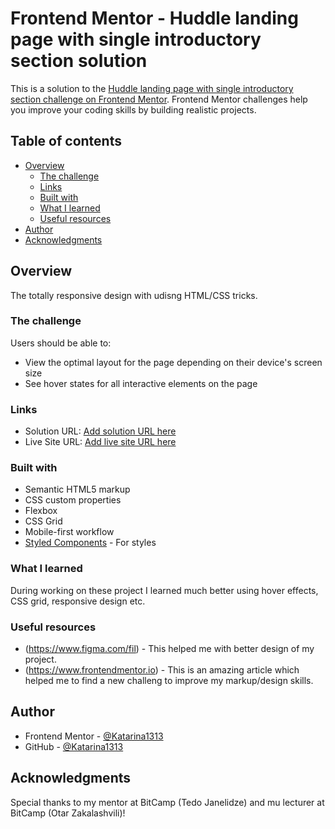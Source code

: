 # Frontend Mentor - Huddle landing page with single introductory section solution

This is a solution to the [Huddle landing page with single introductory section challenge on Frontend Mentor](https://www.frontendmentor.io/challenges/huddle-landing-page-with-a-single-introductory-section-B_2Wvxgi0). Frontend Mentor challenges help you improve your coding skills by building realistic projects.

## Table of contents

- [Overview](#overview)
  - [The challenge](#the-challenge)
  - [Links](#links)
  - [Built with](#built-with)
  - [What I learned](#what-i-learned)
  - [Useful resources](#useful-resources)
- [Author](#author)
- [Acknowledgments](#acknowledgments)

## Overview

The totally responsive design with udisng HTML/CSS tricks.

### The challenge

Users should be able to:

- View the optimal layout for the page depending on their device's screen size
- See hover states for all interactive elements on the page

### Links

- Solution URL: [Add solution URL here](https://your-solution-url.com)
- Live Site URL: [Add live site URL here](https://your-live-site-url.com)

### Built with

- Semantic HTML5 markup
- CSS custom properties
- Flexbox
- CSS Grid
- Mobile-first workflow
- [Styled Components](https://styled-components.com/) - For styles

### What I learned

During working on these project I learned much better using hover effects, CSS grid, responsive design etc.

### Useful resources

- (https://www.figma.com/fil) - This helped me with better design of my project.
- (https://www.frontendmentor.io) - This is an amazing article which helped me to find a new challeng to improve my markup/design skills.

## Author

- Frontend Mentor - [@Katarina1313](https://www.frontendmentor.io)
- GitHub - [@Katarina1313](https://github.com/)

## Acknowledgments

Special thanks to my mentor at BitCamp (Tedo Janelidze) and mu lecturer at BitCamp (Otar Zakalashvili)!
